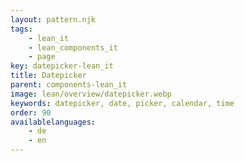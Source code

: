 ```yaml
---
layout: pattern.njk
tags: 
    - lean_it
    - lean_components_it
    - page
key: datepicker-lean_it
title: Datepicker
parent: components-lean_it
image: lean/overview/datepicker.webp
keywords: datepicker, date, picker, calendar, time
order: 90
availablelanguages: 
    - de
    - en
---
```

